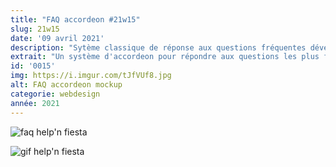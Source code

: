 ```yaml
---
title: "FAQ accordeon #21w15"
slug: 21w15
date: '09 avril 2021'
description: "Sytème classique de réponse aux questions fréquentes développé pour l'association Help'n Fiesta en Javascript à l'occasion du projet tutoré de 2e année d'IUT MMI"
extrait: "Un système d'accordeon pour répondre aux questions les plus fréquentes. Utilisation de Javascript Vanilla."
id: '0015'
img: https://i.imgur.com/tJfVUf8.jpg
alt: FAQ accordeon mockup
categorie: webdesign
année: 2021
---
```


![faq help'n fiesta](https://i.imgur.com/jygdufu.jpg)

<div class="sep-50"></div>

![gif help'n fiesta](https://i.imgur.com/6EXVRZx.gif)